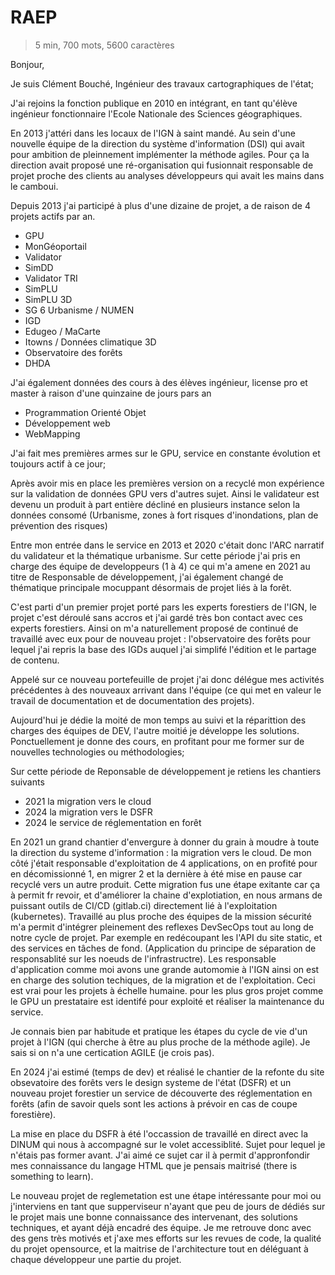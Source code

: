 # RAEP

> 5 min, 700 mots, 5600 caractères

Bonjour,

Je suis Clément Bouché, Ingénieur des travaux cartographiques de l'état;

J'ai rejoins la fonction publique en 2010 en intégrant, en tant qu'élève ingénieur fonctionnaire l'Ecole Nationale des Sciences géographiques.

En 2013 j'attéri dans les locaux de l'IGN à saint mandé. Au sein d'une nouvelle équipe de la direction du système d'information (DSI) qui avait pour ambition de pleinnement implémenter la méthode agiles. Pour ça la direction avait proposé une ré-organisation qui fusionnait responsable de projet proche des clients au analyses développeurs qui avait les mains dans le camboui.

Depuis 2013 j'ai participé à plus d'une dizaine de projet, a de raison de 4 projets actifs par an.

- GPU
- MonGéoportail
- Validator
- SimDD
- Validator TRI
- SimPLU
- SimPLU 3D
- SG 6 Urbanisme / NUMEN
- IGD
- Edugeo / MaCarte
- Itowns / Données climatique 3D
- Observatoire des forêts
- DHDA

J'ai également données des cours à des élèves ingénieur, license pro et master à raison d'une quinzaine de jours pars an

- Programmation Orienté Objet
- Développement web
- WebMapping

J'ai fait mes premières armes sur le GPU, service en constante évolution et toujours actif à ce jour;

Après avoir mis en place les premières version on a recyclé mon expérience sur la validation de données GPU vers d'autres sujet. Ainsi le validateur est devenu un produit à part entière décliné en plusieurs instance selon la données consomé (Urbanisme, zones à fort risques d'inondations, plan de prévention des risques)

Entre mon entrée dans le service en 2013 et 2020 c'était donc l'ARC narratif du validateur et la thématique urbanisme.
Sur cette période j'ai pris en charge des équipe de developpeurs (1 à 4) ce qui m'a amene en 2021 au titre de Responsable de développement, j'ai également changé de thématique principale mocuppant désormais de projet liés à la forêt.

C'est parti d'un premier projet porté pars les experts forestiers de l'IGN, le projet c'est déroulé sans accros et j'ai gardé très bon contact avec ces experts forestiers. Ainsi on m'a naturellement proposé de continué de travaillé avec eux pour de nouveau projet : l'observatoire des forêts pour lequel j'ai repris la base des IGDs auquel j'ai simplifé l'édition et le partage de contenu.

Appelé sur ce nouveau portefeuille de projet j'ai donc délégue mes activités précédentes à des nouveaux arrivant dans l'équipe (ce qui met en valeur le travail de documentation et de documentation des projets).

Aujourd'hui je dédie la moité de mon temps au suivi et la réparittion des charges des équipes de DEV, l'autre moitié je développe les solutions. Ponctuellement je donne des cours, en profitant pour me former sur de nouvelles technologies ou méthodologies;

Sur cette période de Reponsable de développement je retiens les chantiers suivants

- 2021 la migration vers le cloud
- 2024 la migration vers le DSFR
- 2024 le service de réglementation en forêt

En 2021 un grand chantier d'envergure à donner du grain à moudre à toute la direction du systeme d'information : la migration vers le cloud.
De mon côté j'était responsable d'exploitation de 4 applications, on en profité pour en décomissionné 1, en migrer 2 et la dernière à été mise en pause car recyclé vers un autre produit.
Cette migration fus une étape exitante car ça à permit fr revoir, et d'améliorer la chaine d'explotiation, en nous armans de puissant outils de CI/CD (gitlab.ci) directement lié à l'exploitation (kubernetes).
Travaillé au plus proche des équipes de la mission sécurité m'a permit d'intégrer pleinement des reflexes DevSecOps tout au long de notre cycle de projet. Par exemple en redécoupant les l'API du site static, et des services en tâches de fond. (Application du principe de séparation de responsablité sur les noeuds de l'infrastructre).
Les responsable d'application comme moi avons une grande automomie à l'IGN ainsi on est en charge des solution techiques, de la migration et de l'exploitation. Ceci est vrai pour les projets à échelle humaine. pour les plus gros projet comme le GPU un prestataire est identifé pour exploité et réaliser la maintenance du service.

Je connais bien par habitude et pratique les étapes du cycle de vie d'un projet à l'IGN (qui cherche à être au plus proche de la méthode agile). Je sais si on n'a une certication AGILE (je crois pas).

En 2024 j'ai estimé (temps de dev) et réalisé le chantier de la refonte du site obsevatoire des forêts vers le design systeme de l'état (DSFR) et un nouveau projet forestier un service de découverte des réglementation en forêts (afin de savoir quels sont les actions à prévoir en cas de coupe forestière).

La mise en place du DSFR à été l'occassion de travaillé en direct avec la DINUM qui nous à accompagné sur le volet accessiblité. Sujet pour lequel je n'étais pas former avant. J'ai aimé ce sujet car il à permit d'appronfondir mes connaissance du langage HTML que je pensais maitrisé (there is something to learn).

Le nouveau projet de reglemetation est une étape intéressante pour moi ou j'interviens en tant que supperviseur n'ayant que peu de jours de dédiés sur le projet mais une bonne connaissance des intervenant, des solutions techniques, et ayant déjà encadré des équipe. Je me retrouve donc avec des gens très motivés et j'axe mes efforts sur les revues de code, la qualité du projet opensource, et la maitrise de l'architecture tout en déléguant à chaque développeur une partie du projet.
